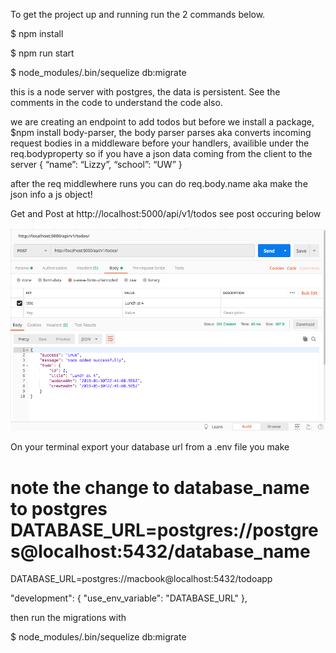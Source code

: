 To get the project up and running run the 2 commands below.

$ npm install

$ npm run start

$ node_modules/.bin/sequelize db:migrate

this is a node server with postgres, the data is persistent. See the comments in the code to understand the code also.

we are creating an endpoint to add todos but before we install a package, $npm install body-parser, the body parser parses aka converts incoming request bodies in a middleware before your handlers, availible under the req.bodyproperty
so if you have a json data coming from the client to the server
{
	“name”: “Lizzy”,
	“school”: “UW”
}

after the req middlewhere runs you can do req.body.name aka make the json info a js object! 

Get and Post at http://localhost:5000/api/v1/todos see post occuring below

![Post](/img/post.png?raw=true "post")

On your terminal export your database url from a .env file you make

# note the change to database_name to postgres DATABASE_URL=postgres://postgres@localhost:5432/database_name
DATABASE_URL=postgres://macbook@localhost:5432/todoapp

"development": {
    "use_env_variable": "DATABASE_URL"
},

then run the migrations with

$ node_modules/.bin/sequelize db:migrate

